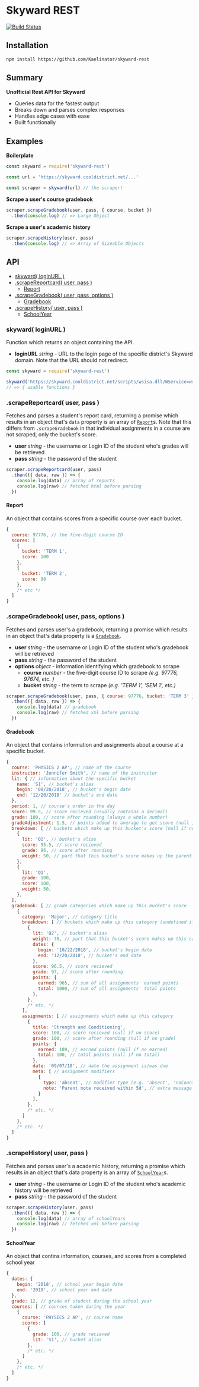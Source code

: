 # Skyward REST

[![Build Status](https://travis-ci.org/Kaelinator/skyward-rest.svg?branch=master)](https://travis-ci.org/Kaelinator/skyward-rest)

## Installation

```sh
npm install https://github.com/Kaelinator/skyward-rest
```

## Summary

**Unofficial Rest API for Skyward**
 - Queries data for the fastest output
 - Breaks down and parses complex responses
 - Handles edge cases with ease
 - Built functionally

## Examples

**Boilerplate**

```javascript
const skyward = require('skyward-rest')

const url = 'https://skyward.cooldistrict.net/...'

const scraper = skyward(url) // the scraper!
```

**Scrape a user's course gradebook**

```javascript
scraper.scrapeGradebook(user, pass, { course, bucket })
  .then(console.log) // => Large Object
```

**Scrape a user's academic history**

```javascript
scraper.scrapeHistory(user, pass)
  .then(console.log) // => Array of Sizeable Objects
```

## API

- [skyward( loginURL )](#skyward-loginurl-)
- [.scrapeReportcard( user, pass )](#scrapereportcard-user-pass-)
  - [Report](#report)
- [.scrapeGradebook( user, pass, options )](#scrapegradebook-user-pass-options-)
  - [Gradebook](#gradebook)
- [.scrapeHistory( user, pass )](#scrapehistory-user-pass-)
  - [SchoolYear](#schoolyear)

### skyward( loginURL )

Function which returns an object containing the API.

* **loginURL** _string_ - URL to the login page of the specific district's Skyward domain. Note that the URL should not redirect.

```javascript
const skyward = require('skyward-rest')

skyward('https://skyward.cooldistrict.net/scripts/wsisa.dll/WService=wsEAplus/seplog01.w')
// => { usable functions }
```

### .scrapeReportcard( user, pass )

Fetches and parses a student's report card, returning a promise which results in an object that's `data` property is an array of [`Report`](#report)s. Note that this differs from `.scrapeGradebook` in that individual assignments in a course are not scraped, only the bucket's score.

* **user** _string_ - the username or Login ID of the student who's grades will be retrieved
* **pass** _string_ - the password of the student

```javascript
scraper.scrapeReportcard(user, pass)
  .then(({ data, raw }) => {
    console.log(data) // array of reports
    console.log(raw) // fetched html before parsing
  })
```

#### Report

An object that contains scores from a specific course over each bucket.

```javascript
{
  course: 97776, // the five-digit course ID
  scores: [
    {
      bucket: 'TERM 1',
      score: 100
    },
    {
      bucket: 'TERM 2',
      score: 98
    },
    /* etc */
  ]
}
```

### .scrapeGradebook( user, pass, options )

Fetches and parses user's a gradebook, returning a promise which results in an object that's data property is a [`Gradebook`](#gradebook).

* **user** _string_ - the username or Login ID of the student who's gradebook will be retrieved
* **pass** _string_ - the password of the student
* **options** _object_ - information identifying which gradebook to scrape
  * **course** _number_ - the five-digit course ID to scrape _(e.g. 97776, 97674, etc. )_
  * **bucket** _string_ - the term to scrape _(e.g. 'TERM 1', 'SEM 1', etc.)_

```javascript
scraper.scrapeGradebook(user, pass, { course: 97776, bucket: 'TERM 3' })
  .then(({ data, raw }) => {
    console.log(data) // gradebook
    console.log(raw) // fetched xml before parsing
  })
```

#### Gradebook

An object that contains information and assignments about a course at a specific bucket.

```javascript
{
  course: 'PHYSICS 2 AP', // name of the course
  instructor: 'Jennifer Smith', // name of the instructor
  lit: { // information about the specific bucket
    name: 'S1', // bucket's alias
    begin: '08/20/2018', // bucket's begin date
    end: '12/20/2018' // bucket's end date
  },
  period: 1, // course's order in the day
  score: 99.5, // score recieved (usually contains a decimal)
  grade: 100, // score after rounding (always a whole number)
  gradeAdjustment: 1.5, // points added to average to get score (null if no adjustment)
  breakdown: [ // buckets which make up this bucket's score (null if no breakdown)
    {
      lit: 'Q2', // bucket's alias
      score: 95.5, // score recieved
      grade: 96, // score after rounding
      weight: 50, // part that this bucket's score makes up the parent bucket's score (out of 100)
    },
    {
      lit: 'Q1',
      grade: 100,
      score: 100,
      weight: 50,
    },
  ],
  gradebook: [ // grade categories which make up this bucket's score
    {
      category: 'Major', // category title
      breakdown: [ // buckets which make up this category (undefined if no breakdown)
        {
          lit: 'Q2', // bucket's alias
          weight: 70, // part that this bucket's score makes up this category's score (out of 100)
          dates: {
            begin: '10/22/2018', // bucket's begin date
            end: '12/20/2018', // bucket's end date
          },
          score: 96.5, // score recieved
          grade: 97, // score after rounding
          points: {
            earned: 965, // sum of all assignments' earned points
            total: 1000, // sum of all assignments' total points
          },
        },
        /* etc. */
      ],
      assignments: [ // assignments which make up this category
        {
          title: 'Strength and Conditioning',
          score: 100, // score recieved (null if no score)
          grade: 100, // score after rounding (null if no grade)
          points: {
            earned: 100, // earned points (null if no earned)
            total: 100, // total points (null if no total)
          },
          date: '09/07/18', // date the assignment is/was due
          meta: [ // assignment modifiers
            {
              type: 'absent', // modifier type (e.g. 'absent', 'noCount', or 'missing')
              note: 'Parent note received within 5d', // extra message
            }
          ],
        },
        /* etc. */
      ]
    },
    /* etc. */
  ]
}
```

### .scrapeHistory( user, pass )

Fetches and parses user's a academic history, returning a promise which results in an object that's data property is an array of [`SchoolYear`](#schoolyear)s.

* **user** _string_ - the username or Login ID of the student who's academic history will be retrieved
* **pass** _string_ - the password of the student

```javascript
scraper.scrapeHistory(user, pass)
  .then(({ data, raw }) => {
    console.log(data) // array of schoolYears
    console.log(raw) // fetched xml before parsing
  })
```

#### SchoolYear

An object that contins information, courses, and scores from a completed school year

```javascript
{
  dates: {
    begin: '2018', // school year begin date
    end: '2019', // school year end date
  },
  grade: 12, // grade of student during the school year
  courses: [ // courses taken during the year
    {
      course: 'PHYSICS 2 AP', // course name
      scores: [
        {
          grade: 100, // grade recieved
          lit: 'S1', // bucket alias
        },
        /* etc. */
      ]
    },
    /* etc. */
  ]
}
```